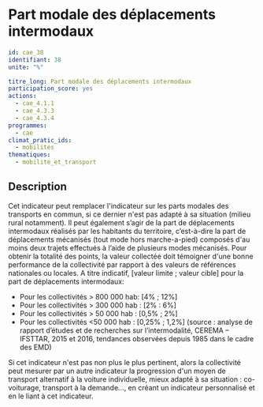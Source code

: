 # Part modale des déplacements intermodaux 
```yaml
id: cae_38
identifiant: 38
unite: "%"

titre_long: Part modale des déplacements intermodaux
participation_score: yes
actions:
  - cae_4.1.1
  - cae_4.3.3
  - cae_4.3.4
programmes:
  - cae
climat_pratic_ids:
  - mobilites
thematiques:
  - mobilite_et_transport
```
## Description
Cet indicateur peut remplacer l'indicateur sur les parts modales des transports en commun, si ce dernier n'est pas adapté à sa situation (milieu rural notamment).
Il peut également s’agir de la part de déplacements intermodaux réalisés par les habitants du territoire, c’est-à-dire la part de déplacements mécanisés (tout mode hors marche-a-pied)  composés d'au moins deux trajets effectués à l’aide de plusieurs modes mécanisés. Pour obtenir la totalité des points, la valeur collectée doit témoigner d'une bonne performance de la collectivité par rapport à des valeurs de références nationales ou locales. 
A titre indicatif,  [valeur limite ; valeur cible] pour la part de déplacements intermodaux:
- Pour les collectivités > 800 000 hab: [4% ; 12%]
- Pour les collectivités > 300 000 hab :  [2% : 6%]
- Pour les collectivités > 50 000 hab : [0,5% ; 2%]
- Pour les collectivités <50 000 hab : [0,25% ; 1,2%]
(source : analyse de rapport d’études et de recherches sur l’intermodalité, CEREMA – IFSTTAR, 2015 et 2016, tendances observées depuis 1985 dans le cadre des EMD)

Si cet indicateur n'est pas non plus le plus pertinent, alors la collectivité peut mesurer par un autre indicateur la progression d'un moyen de transport alternatif à la voiture individuelle, mieux adapté à sa situation : co-voiturage, transport à la demande..., en créant un indicateur personnalisé et en le liant à cet indicateur.
